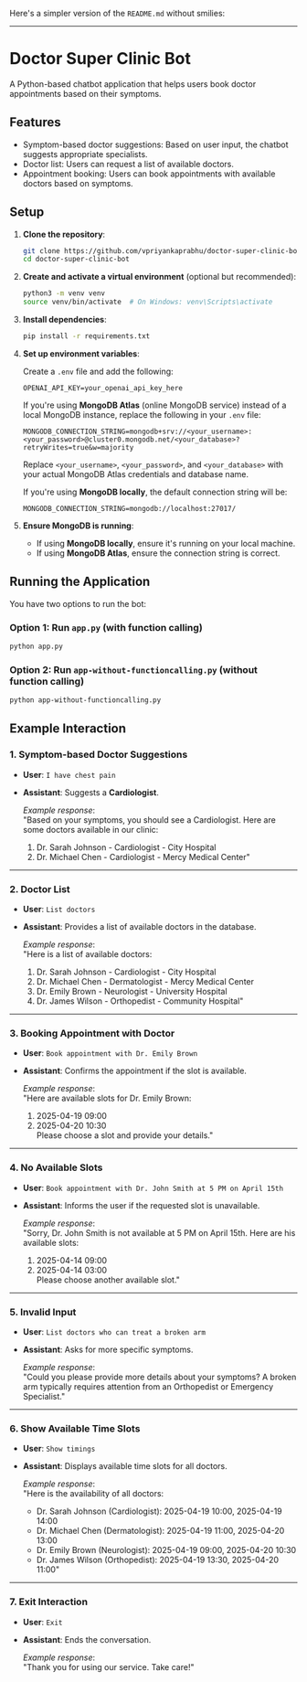 Here's a simpler version of the `README.md` without smilies:

---

# Doctor Super Clinic Bot

A Python-based chatbot application that helps users book doctor appointments based on their symptoms.

## Features

- Symptom-based doctor suggestions: Based on user input, the chatbot suggests appropriate specialists.
- Doctor list: Users can request a list of available doctors.
- Appointment booking: Users can book appointments with available doctors based on symptoms.

## Setup

1. **Clone the repository**:

   ```bash
   git clone https://github.com/vpriyankaprabhu/doctor-super-clinic-bot.git
   cd doctor-super-clinic-bot
   ```

2. **Create and activate a virtual environment** (optional but recommended):

   ```bash
   python3 -m venv venv
   source venv/bin/activate  # On Windows: venv\Scripts\activate
   ```

3. **Install dependencies**:

   ```bash
   pip install -r requirements.txt
   ```

4. **Set up environment variables**:

   Create a `.env` file and add the following:

   ```env
   OPENAI_API_KEY=your_openai_api_key_here
   ```

   If you're using **MongoDB Atlas** (online MongoDB service) instead of a local MongoDB instance, replace the following in your `.env` file:

   ```env
   MONGODB_CONNECTION_STRING=mongodb+srv://<your_username>:<your_password>@cluster0.mongodb.net/<your_database>?retryWrites=true&w=majority
   ```

   Replace `<your_username>`, `<your_password>`, and `<your_database>` with your actual MongoDB Atlas credentials and database name.

   If you're using **MongoDB locally**, the default connection string will be:

   ```env
   MONGODB_CONNECTION_STRING=mongodb://localhost:27017/
   ```

5. **Ensure MongoDB is running**:

   - If using **MongoDB locally**, ensure it's running on your local machine.
   - If using **MongoDB Atlas**, ensure the connection string is correct.

## Running the Application

You have two options to run the bot:

### Option 1: Run `app.py` (with function calling)

```bash
python app.py
```

### Option 2: Run `app-without-functioncalling.py` (without function calling)

```bash
python app-without-functioncalling.py
```

## Example Interaction

### 1. Symptom-based Doctor Suggestions

- **User**: `I have chest pain`
- **Assistant**: Suggests a **Cardiologist**.

  _Example response_:  
  "Based on your symptoms, you should see a Cardiologist. Here are some doctors available in our clinic:  
   1. Dr. Sarah Johnson - Cardiologist - City Hospital  
   2. Dr. Michael Chen - Cardiologist - Mercy Medical Center"

---

### 2. Doctor List

- **User**: `List doctors`
- **Assistant**: Provides a list of available doctors in the database.

  _Example response_:  
  "Here is a list of available doctors:  
   1. Dr. Sarah Johnson - Cardiologist - City Hospital  
   2. Dr. Michael Chen - Dermatologist - Mercy Medical Center  
   3. Dr. Emily Brown - Neurologist - University Hospital  
   4. Dr. James Wilson - Orthopedist - Community Hospital"

---

### 3. Booking Appointment with Doctor

- **User**: `Book appointment with Dr. Emily Brown`
- **Assistant**: Confirms the appointment if the slot is available.

  _Example response_:  
  "Here are available slots for Dr. Emily Brown:  
   1. 2025-04-19 09:00  
   2. 2025-04-20 10:30  
   Please choose a slot and provide your details."

---

### 4. No Available Slots

- **User**: `Book appointment with Dr. John Smith at 5 PM on April 15th`
- **Assistant**: Informs the user if the requested slot is unavailable.

  _Example response_:  
  "Sorry, Dr. John Smith is not available at 5 PM on April 15th. Here are his available slots:  
   1. 2025-04-14 09:00  
   2. 2025-04-14 03:00  
   Please choose another available slot."

---

### 5. Invalid Input

- **User**: `List doctors who can treat a broken arm`
- **Assistant**: Asks for more specific symptoms.

  _Example response_:  
  "Could you please provide more details about your symptoms? A broken arm typically requires attention from an Orthopedist or Emergency Specialist."

---

### 6. Show Available Time Slots

- **User**: `Show timings`
- **Assistant**: Displays available time slots for all doctors.

  _Example response_:  
  "Here is the availability of all doctors:  
   - Dr. Sarah Johnson (Cardiologist): 2025-04-19 10:00, 2025-04-19 14:00  
   - Dr. Michael Chen (Dermatologist): 2025-04-19 11:00, 2025-04-20 13:00  
   - Dr. Emily Brown (Neurologist): 2025-04-19 09:00, 2025-04-20 10:30  
   - Dr. James Wilson (Orthopedist): 2025-04-19 13:30, 2025-04-20 11:00"

---

### 7. Exit Interaction

- **User**: `Exit`
- **Assistant**: Ends the conversation.

  _Example response_:  
  "Thank you for using our service. Take care!"
```